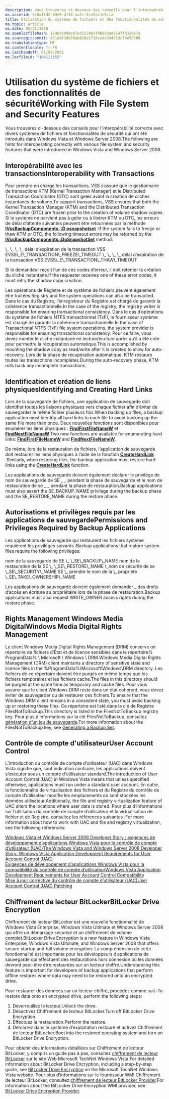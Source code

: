 ```yaml
---
description: Vous trouverez ci-dessous des conseils pour l’interopérabilité correcte avec divers systèmes de fichiers et fonctionnalités de sécurité qui ont été introduits dans Windows Vista et Windows Server 2008.
ms.assetid: 3e8a1fd2-59e5-4f18-aafc-0ce5ac1e1cfa
title: Utilisation du système de fichiers et des fonctionnalités de sécurité
ms.topic: article
ms.date: 05/31/2018
ms.openlocfilehash: 12903599beb7ed153965f4b803ad8147fd32067a
ms.sourcegitcommit: 831e8f3db78ab820e1710cede244553c70e50500
ms.translationtype: MT
ms.contentlocale: fr-FR
ms.lasthandoff: 01/07/2021
ms.locfileid: "104113155"
---
```

# <a name="working-with-file-system-and-security-features"></a><span data-ttu-id="26120-103">Utilisation du système de fichiers et des fonctionnalités de sécurité</span><span class="sxs-lookup"><span data-stu-id="26120-103">Working with File System and Security Features</span></span>

<span data-ttu-id="26120-104">Vous trouverez ci-dessous des conseils pour l’interopérabilité correcte avec divers systèmes de fichiers et fonctionnalités de sécurité qui ont été introduits dans Windows Vista et Windows Server 2008.</span><span class="sxs-lookup"><span data-stu-id="26120-104">The following are hints for interoperating correctly with various file system and security features that were introduced in Windows Vista and Windows Server 2008.</span></span>

## <a name="interoperability-with-transactions"></a><span data-ttu-id="26120-105">Interopérabilité avec les transactions</span><span class="sxs-lookup"><span data-stu-id="26120-105">Interoperability with Transactions</span></span>

<span data-ttu-id="26120-106">Pour prendre en charge les transactions, VSS s’assure que le gestionnaire de transactions KTM (Kernel Transaction Manager) et le Distributed Transaction Coordinator (DTC) sont gelés avant la création de clichés instantanés de volume.</span><span class="sxs-lookup"><span data-stu-id="26120-106">To support transactions, VSS ensures that both the Kernel Transaction Manager (KTM) and the Distributed Transaction Coordinator (DTC) are frozen prior to the creation of volume shadow copies.</span></span> <span data-ttu-id="26120-107">Si le système ne parvient pas à geler ou à libérer KTM ou DTC, les erreurs de délai d’attente suivantes peuvent être retournées par la méthode [**IVssBackupComponents ::D osnapshotset**](/windows/desktop/api/VsBackup/nf-vsbackup-ivssbackupcomponents-dosnapshotset) :</span><span class="sxs-lookup"><span data-stu-id="26120-107">If the system fails to freeze or thaw KTM or DTC, the following timeout errors may be returned by the [**IVssBackupComponents::DoSnapshotSet**](/windows/desktop/api/VsBackup/nf-vsbackup-ivssbackupcomponents-dosnapshotset) method:</span></span>

<dl> <span data-ttu-id="26120-108">\_ \_ \_ \_ délai d’expiration de la transaction VSS E</span><span class="sxs-lookup"><span data-stu-id="26120-108">VSS\_E\_TRANSACTION\_FREEZE\_TIMEOUT</span></span>  
<span data-ttu-id="26120-109">\_ \_ \_ \_ délai d’expiration de la transaction VSS E</span><span class="sxs-lookup"><span data-stu-id="26120-109">VSS\_E\_TRANSACTION\_THAW\_TIMEOUT</span></span>  
</dl>

<span data-ttu-id="26120-110">Si le demandeur reçoit l’un de ces codes d’erreur, il doit retenter la création du cliché instantané.</span><span class="sxs-lookup"><span data-stu-id="26120-110">If the requester receives one of these error codes, it must retry the shadow copy creation.</span></span>

<span data-ttu-id="26120-111">Les opérations de Registre et de système de fichiers peuvent également être traitées.</span><span class="sxs-lookup"><span data-stu-id="26120-111">Registry and file system operations can also be transacted.</span></span> <span data-ttu-id="26120-112">Dans le cas du Registre, l’enregistreur du Registre est chargé de garantir la cohérence transactionnelle.</span><span class="sxs-lookup"><span data-stu-id="26120-112">In the case of the registry, the registry writer is responsible for ensuring transactional consistency.</span></span> <span data-ttu-id="26120-113">Dans le cas d’opérations du système de fichiers NTFS transactionnel (TxF), le fournisseur système est chargé de garantir la cohérence transactionnelle.</span><span class="sxs-lookup"><span data-stu-id="26120-113">In the case of Transactional NTFS (TxF) file system operations, the system provider is responsible for ensuring transactional consistency.</span></span> <span data-ttu-id="26120-114">Pour ce faire, vous devez monter le cliché instantané en lecture/écriture après qu’il a été créé pour permettre la récupération automatique.</span><span class="sxs-lookup"><span data-stu-id="26120-114">This is accomplished by mounting the shadow copy as read/write after it is created to allow for auto-recovery.</span></span> <span data-ttu-id="26120-115">Lors de la phase de récupération automatique, KTM restaure toutes les transactions incomplètes.</span><span class="sxs-lookup"><span data-stu-id="26120-115">During the auto-recovery phase, KTM rolls back any incomplete transactions.</span></span>

## <a name="identifying-and-creating-hard-links"></a><span data-ttu-id="26120-116">Identification et création de liens physiques</span><span class="sxs-lookup"><span data-stu-id="26120-116">Identifying and Creating Hard Links</span></span>

<span data-ttu-id="26120-117">Lors de la sauvegarde de fichiers, une application de sauvegarde doit identifier toutes les liaisons physiques vers chaque fichier afin d’éviter de sauvegarder le même fichier plusieurs fois.</span><span class="sxs-lookup"><span data-stu-id="26120-117">When backing up files, a backup application must identify all hard links to each file to avoid backing up the same file more than once.</span></span> <span data-ttu-id="26120-118">Deux nouvelles fonctions sont disponibles pour énumérer les liens physiques : [**FindFirstFileNameW**](/windows/win32/api/fileapi/nf-fileapi-findfirstfilenamew) et [**FindNextFileNameW**](/windows/win32/api/fileapi/nf-fileapi-findnextfilenamew).</span><span class="sxs-lookup"><span data-stu-id="26120-118">Two new functions are available for enumerating hard links: [**FindFirstFileNameW**](/windows/win32/api/fileapi/nf-fileapi-findfirstfilenamew) and [**FindNextFileNameW**](/windows/win32/api/fileapi/nf-fileapi-findnextfilenamew).</span></span>

<span data-ttu-id="26120-119">De même, lors de la restauration de fichiers, l’application de sauvegarde doit restaurer les liens physiques à l’aide de la fonction [**CreateHardLink**](/windows/win32/api/winbase/nf-winbase-createhardlinka) .</span><span class="sxs-lookup"><span data-stu-id="26120-119">Similarly, when restoring files, the backup application must restore hard links using the [**CreateHardLink**](/windows/win32/api/winbase/nf-winbase-createhardlinka) function.</span></span>

<span data-ttu-id="26120-120">Les applications de sauvegarde doivent également déclarer le privilège de nom de sauvegarde de SE \_ \_ pendant la phase de sauvegarde et le nom de restauration de se \_ \_ pendant la phase de restauration.</span><span class="sxs-lookup"><span data-stu-id="26120-120">Backup applications must also assert the SE\_BACKUP\_NAME privilege during the backup phase and the SE\_RESTORE\_NAME during the restore phase.</span></span>

## <a name="permissions-and-privileges-required-by-backup-applications"></a><span data-ttu-id="26120-121">Autorisations et privilèges requis par les applications de sauvegarde</span><span class="sxs-lookup"><span data-stu-id="26120-121">Permissions and Privileges Required by Backup Applications</span></span>

<span data-ttu-id="26120-122">Les applications de sauvegarde qui restaurent les fichiers système requièrent les privilèges suivants :</span><span class="sxs-lookup"><span data-stu-id="26120-122">Backup applications that restore system files require the following privileges:</span></span>

<dl> <span data-ttu-id="26120-123">nom de la sauvegarde de SE \_ \_</span><span class="sxs-lookup"><span data-stu-id="26120-123">SE\_BACKUP\_NAME</span></span>  
<span data-ttu-id="26120-124">nom de la restauration de la SE \_ \_</span><span class="sxs-lookup"><span data-stu-id="26120-124">SE\_RESTORE\_NAME</span></span>  
<span data-ttu-id="26120-125">\_nom de sécurité de se \_</span><span class="sxs-lookup"><span data-stu-id="26120-125">SE\_SECURITY\_NAME</span></span>  
<span data-ttu-id="26120-126">SE \_ prendre le nom de la \_ propriété \_</span><span class="sxs-lookup"><span data-stu-id="26120-126">SE\_TAKE\_OWNERSHIP\_NAME</span></span>  
</dl>

<span data-ttu-id="26120-127">Les applications de sauvegarde doivent également demander \_ des droits d’accès en écriture au propriétaire lors de la phase de restauration.</span><span class="sxs-lookup"><span data-stu-id="26120-127">Backup applications must also request WRITE\_OWNER access rights during the restore phase.</span></span>

## <a name="windows-media-digital-rights-management"></a><span data-ttu-id="26120-128">Rights Management Windows Media Digital</span><span class="sxs-lookup"><span data-stu-id="26120-128">Windows Media Digital Rights Management</span></span>

<span data-ttu-id="26120-129">Le client Windows Media Digital Rights Management (DRM) conserve un répertoire de fichiers d’État et de licence sensibles dans le répertoire% ProgramData% \\ Microsoft \\ Windows \\ DRM.</span><span class="sxs-lookup"><span data-stu-id="26120-129">Windows Media Digital Rights Management (DRM) client maintains a directory of sensitive state and license files in the %ProgramData%\\Microsoft\\Windows\\DRM directory.</span></span> <span data-ttu-id="26120-130">Les fichiers de ce répertoire doivent être purgés en même temps que les fichiers temporaires et les fichiers cache.</span><span class="sxs-lookup"><span data-stu-id="26120-130">The files in this directory should be purged at the same time as temporary and cache files.</span></span> <span data-ttu-id="26120-131">Pour vous assurer que le client Windows DRM reste dans un état cohérent, vous devez éviter de sauvegarder ou de restaurer ces fichiers.</span><span class="sxs-lookup"><span data-stu-id="26120-131">To ensure that the Windows DRM client remains in a consistent state, you must avoid backing up or restoring these files.</span></span> <span data-ttu-id="26120-132">Ce répertoire est listé dans la clé de Registre FilesNotToBackup.</span><span class="sxs-lookup"><span data-stu-id="26120-132">This directory is listed in the FilesNotToBackup registry key.</span></span> <span data-ttu-id="26120-133">Pour plus d’informations sur la clé FilesNotToBackup, consultez [génération d’un jeu de sauvegarde](generating-a-backup-set.md).</span><span class="sxs-lookup"><span data-stu-id="26120-133">For more information about the FilesNotToBackup key, see [Generating a Backup Set](generating-a-backup-set.md).</span></span>

## <a name="user-account-control"></a><span data-ttu-id="26120-134">Contrôle de compte d'utilisateur</span><span class="sxs-lookup"><span data-stu-id="26120-134">User Account Control</span></span>

<span data-ttu-id="26120-135">L’introduction du contrôle de compte d’utilisateur (UAC) dans Windows Vista signifie que, sauf indication contraire, les applications doivent s’exécuter sous un compte d’utilisateur standard.</span><span class="sxs-lookup"><span data-stu-id="26120-135">The introduction of User Account Control (UAC) in Windows Vista means that unless specified otherwise, applications must run under a standard user account.</span></span> <span data-ttu-id="26120-136">En outre, la fonctionnalité de virtualisation des fichiers et du Registre du contrôle de compte d’utilisateur modifie les emplacements où sont stockées les données utilisateur.</span><span class="sxs-lookup"><span data-stu-id="26120-136">Additionally, the file and registry virtualization feature of UAC alters the locations where user data is stored.</span></span> <span data-ttu-id="26120-137">Pour plus d’informations sur l’utilisation du contrôle de compte d’utilisateur et la virtualisation de fichier et de Registre, consultez les références suivantes :</span><span class="sxs-lookup"><span data-stu-id="26120-137">For more information about how to work with UAC and file and registry virtualization, see the following references:</span></span>

<dl>

<span data-ttu-id="26120-138">[Windows Vista et Windows Server 2008 Developer Story : exigences de développement d’applications Windows Vista pour le contrôle de compte d’utilisateur (UAC)](/previous-versions/aa905330(v=msdn.10))</span><span class="sxs-lookup"><span data-stu-id="26120-138">[The Windows Vista and Windows Server 2008 Developer Story: Windows Vista Application Development Requirements for User Account Control (UAC)](/previous-versions/aa905330(v=msdn.10))</span></span>  
<span data-ttu-id="26120-139">[Exigences de développement d’applications Windows Vista pour la compatibilité du contrôle de compte d’utilisateur](/previous-versions/dotnet/articles/bb530410(v=msdn.10))</span><span class="sxs-lookup"><span data-stu-id="26120-139">[Windows Vista Application Development Requirements for User Account Control Compatibility](/previous-versions/dotnet/articles/bb530410(v=msdn.10))</span></span>  
[<span data-ttu-id="26120-140">Mise à jour corrective du contrôle de compte d’utilisateur (UAC)</span><span class="sxs-lookup"><span data-stu-id="26120-140">User Account Control (UAC) Patching</span></span>](../msi/user-account-control--uac--patching.md)  
</dl>

## <a name="bitlocker-drive-encryption"></a><span data-ttu-id="26120-141">Chiffrement de lecteur BitLocker</span><span class="sxs-lookup"><span data-stu-id="26120-141">BitLocker Drive Encryption</span></span>

<span data-ttu-id="26120-142">Chiffrement de lecteur BitLocker est une nouvelle fonctionnalité de Windows Vista Enterprise, Windows Vista Ultimate et Windows Server 2008 qui offre un démarrage sécurisé et un chiffrement de volume complet.</span><span class="sxs-lookup"><span data-stu-id="26120-142">BitLocker Drive Encryption is a new feature in Windows Vista Enterprise, Windows Vista Ultimate, and Windows Server 2008 that offers secure startup and full volume encryption.</span></span> <span data-ttu-id="26120-143">La compréhension de cette fonctionnalité est importante pour les développeurs d’applications de sauvegarde qui effectuent des restaurations hors connexion où les données devront peut-être être restaurées sur un lecteur chiffré.</span><span class="sxs-lookup"><span data-stu-id="26120-143">Understanding this feature is important for developers of backup applications that perform offline restores where data may need to be restored onto an encrypted drive.</span></span>

<span data-ttu-id="26120-144">Pour restaurer des données sur un lecteur chiffré, procédez comme suit :</span><span class="sxs-lookup"><span data-stu-id="26120-144">To restore data onto an encrypted drive, perform the following steps:</span></span>

1.  <span data-ttu-id="26120-145">Déverrouillez le lecteur.</span><span class="sxs-lookup"><span data-stu-id="26120-145">Unlock the drive.</span></span>
2.  <span data-ttu-id="26120-146">Désactivez Chiffrement de lecteur BitLocker.</span><span class="sxs-lookup"><span data-stu-id="26120-146">Turn off BitLocker Drive Encryption.</span></span>
3.  <span data-ttu-id="26120-147">Effectuez la restauration.</span><span class="sxs-lookup"><span data-stu-id="26120-147">Perform the restore.</span></span>
4.  <span data-ttu-id="26120-148">Démarrez dans le système d’exploitation restauré et activez Chiffrement de lecteur BitLocker.</span><span class="sxs-lookup"><span data-stu-id="26120-148">Boot into the restored operating system and turn on BitLocker Drive Encryption.</span></span>

<span data-ttu-id="26120-149">Pour obtenir des informations détaillées sur Chiffrement de lecteur BitLocker, y compris un guide pas à pas, consultez [chiffrement de lecteur BitLocker](https://www.microsoft.com/technet/windowsvista/security/bitlockr.mspx) sur le site Web Microsoft TechNet Windows Vista.</span><span class="sxs-lookup"><span data-stu-id="26120-149">For detailed information about BitLocker Drive Encryption, including a step-by-step guide, see [BitLocker Drive Encryption](https://www.microsoft.com/technet/windowsvista/security/bitlockr.mspx) on the Microsoft TechNet Windows Vista website.</span></span> <span data-ttu-id="26120-150">Pour plus d’informations sur le fournisseur WMI Chiffrement de lecteur BitLocker, consultez [chiffrement de lecteur BitLocker Provider](../secprov/bitlocker-drive-encryption-provider.md).</span><span class="sxs-lookup"><span data-stu-id="26120-150">For information about the BitLocker Drive Encryption WMI provider, see [BitLocker Drive Encryption Provider](../secprov/bitlocker-drive-encryption-provider.md).</span></span>

 

 
